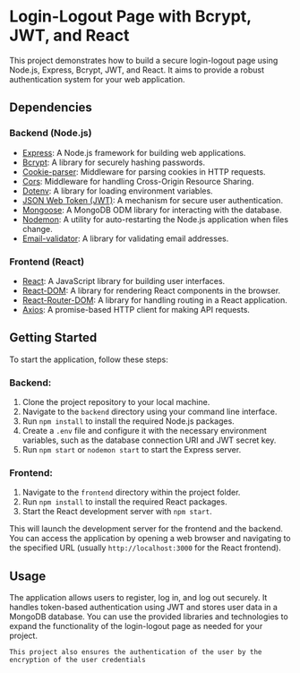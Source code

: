 # Login-Logout Page with Bcrypt, JWT, and React

This project demonstrates how to build a secure login-logout page using Node.js, Express, Bcrypt, JWT, and React. It aims to provide a robust authentication system for your web application.

## Dependencies

### Backend (Node.js)

- [Express](https://www.npmjs.com/package/express): A Node.js framework for building web applications.
- [Bcrypt](https://www.npmjs.com/package/bcrypt): A library for securely hashing passwords.
- [Cookie-parser](https://www.npmjs.com/package/cookie-parser): Middleware for parsing cookies in HTTP requests.
- [Cors](https://www.npmjs.com/package/cors): Middleware for handling Cross-Origin Resource Sharing.
- [Dotenv](https://www.npmjs.com/package/dotenv): A library for loading environment variables.
- [JSON Web Token (JWT)](https://www.npmjs.com/package/jsonwebtoken): A mechanism for secure user authentication.
- [Mongoose](https://www.npmjs.com/package/mongoose): A MongoDB ODM library for interacting with the database.
- [Nodemon](https://www.npmjs.com/package/nodemon): A utility for auto-restarting the Node.js application when files change.
- [Email-validator](https://www.npmjs.com/package/email-validator): A library for validating email addresses.

### Frontend (React)

- [React](https://reactjs.org/): A JavaScript library for building user interfaces.
- [React-DOM](https://www.npmjs.com/package/react-dom): A library for rendering React components in the browser.
- [React-Router-DOM](https://www.npmjs.com/package/react-router-dom): A library for handling routing in a React application.
- [Axios](https://www.npmjs.com/package/axios): A promise-based HTTP client for making API requests.

## Getting Started

To start the application, follow these steps:

### Backend:

1. Clone the project repository to your local machine.
2. Navigate to the `backend` directory using your command line interface.
3. Run `npm install` to install the required Node.js packages.
4. Create a `.env` file and configure it with the necessary environment variables, such as the database connection URI and JWT secret key.
5. Run `npm start` or `nodemon start` to start the Express server.

### Frontend:

1. Navigate to the `frontend` directory within the project folder.
2. Run `npm install` to install the required React packages.
3. Start the React development server with `npm start`.

This will launch the development server for the frontend and the backend. You can access the application by opening a web browser and navigating to the specified URL (usually `http://localhost:3000` for the React frontend).

## Usage

The application allows users to register, log in, and log out securely. It handles token-based authentication using JWT and stores user data in a MongoDB database. You can use the provided libraries and technologies to expand the functionality of the login-logout page as needed for your project.

`This project also ensures the authentication of the user by the encryption of the user credentials`
